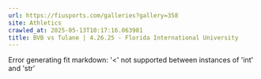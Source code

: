```yaml
---
url: https://fiusports.com/galleries?gallery=358
site: Athletics
crawled_at: 2025-05-13T10:17:16.063981
title: BVB vs Tulane | 4.26.25 - Florida International University
---
```


Error generating fit markdown: '<' not supported between instances of 'int' and 'str'